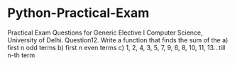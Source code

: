 # Python-Practical-Exam

Practical Exam Questions for Generic Elective I Computer Science, University of Delhi.
Question12. Write a function that finds the sum of the a) first n odd terms b) first n even terms c) 1, 2, 4, 3, 5, 7, 9, 6, 8, 10, 11, 13.. till n-th term

